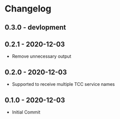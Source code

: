 # Changelog

## 0.3.0 - devlopment

## 0.2.1 - 2020-12-03

- Remove unnecessary output

## 0.2.0 - 2020-12-03

- Supported to receive multiple TCC service names

## 0.1.0 - 2020-12-03

- Initial Commit
